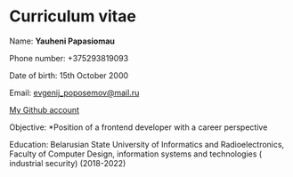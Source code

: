 Curriculum vitae
================

Name: **Yauheni Papasiomau**

Phone number: +375293819093

Date of birth: 15th October 2000

Email: evgenij_poposemov@mail.ru

[My Github account](https://github.com/JacksonFrontEnd)

Objective: *Position of a frontend developer with a career perspective

Education: Belarusian State University of Informatics and Radioelectronics, Faculty of Computer Design, information systems and technologies ( industrial security) (2018-2022)
